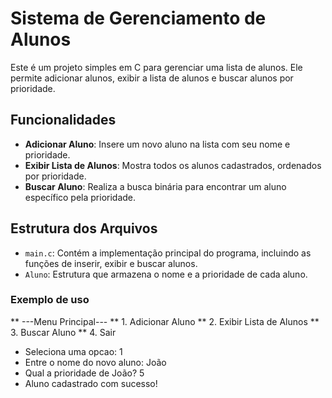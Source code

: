 # Sistema de Gerenciamento de Alunos

Este é um projeto simples em C para gerenciar uma lista de alunos. Ele permite adicionar alunos, exibir a lista de alunos e buscar alunos por prioridade.

## Funcionalidades

- **Adicionar Aluno**: Insere um novo aluno na lista com seu nome e prioridade.
- **Exibir Lista de Alunos**: Mostra todos os alunos cadastrados, ordenados por prioridade.
- **Buscar Aluno**: Realiza a busca binária para encontrar um aluno específico pela prioridade.

## Estrutura dos Arquivos

- `main.c`: Contém a implementação principal do programa, incluindo as funções de inserir, exibir e buscar alunos.
- `Aluno`: Estrutura que armazena o nome e a prioridade de cada aluno.

### Exemplo de uso 

** ---Menu Principal---
** 1. Adicionar Aluno
** 2. Exibir Lista de Alunos
** 3. Buscar Aluno
** 4. Sair
* Seleciona uma opcao: 1
* Entre o nome do novo aluno: João
* Qual a prioridade de João? 5
* Aluno cadastrado com sucesso!
